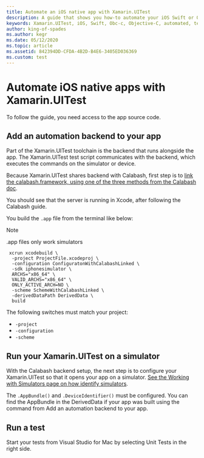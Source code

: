 ```yaml
---
title: Automate an iOS native app with Xamarin.UITest
description: A guide that shows you how-to automate your iOS Swift or Objective-C app with Xamarin.UITest.
keywords: Xamarin.UITest, iOS, Swift, Obc-c, Objective-C, automated, testing, ui testing.
author: king-of-spades
ms.author: kegr
ms.date: 05/12/2020
ms.topic: article
ms.assetid: 842394DD-CFDA-4B2D-B4E6-3405ED036369
ms.custom: test
---
```


# Automate iOS native apps with Xamarin.UITest
To follow the guide, you need access to the app source code.

## Add an automation backend to your app
Part of the Xamarin.UITest toolchain is the backend that runs alongside the app. The Xamarin.UITest test script communicates with the backend, which executes the commands on the simulator or device.

Because Xamarin.UITest shares backend with Calabash, first step is to [link the calabash.framework, using one of the three methods from the Calabash doc](https://github.com/calabash/calabash-ios#step-1-link-calabashframework).

You should see that the server is running in Xcode, after following the Calabash guide.

You build the `.app` file from the terminal like below:

> [!NOTE]
> .app files only work simulators

```
 xcrun xcodebuild \
  -project ProjectFile.xcodeproj \
  -configuration ConfiguratonWithCalabashLinked \
  -sdk iphonesimulator \
  ARCHS="x86_64" \
  VALID_ARCHS="x86_64" \
  ONLY_ACTIVE_ARCH=NO \
  -scheme SchemeWithCalabashLinked \
  -derivedDataPath DerivedData \
  build
```
The following switches must match your project:
- `-project`
- `-configuration`
- `-scheme`

## Run your Xamarin.UITest on a simulator
With the Calabash backend setup, the next step is to configure your Xamarin.UITest so that it opens your app on a simulator. [See the Working with Simulators page on how identify simulators](simulator.md).

The `.AppBundle()` and `.DeviceIdentifier()` must be configured. You can find the AppBundle in the DerivedData if your app was built using the command from Add an automation backend to your app.

## Run a test

Start your tests from Visual Studio for Mac by selecting Unit Tests in the right side.
